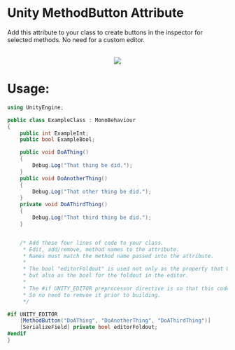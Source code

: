 # Unity MethodButton Attribute 

Add this attribute to your class to create buttons in the inspector for selected methods. No need for a custom editor.

<p align="center">
  <br>
  <img src="https://github.com/GlassToeStudio/UnityMethodButtonAttribute/blob/master/Images/MethodButtonAttribute.gif">
</p>

# Usage:
```cs
using UnityEngine;

public class ExampleClass : MonoBehaviour
{
    public int ExampleInt;
    public bool ExampleBool;

    public void DoAThing()
    {
        Debug.Log("That thing be did.");
    }
    public void DoAnotherThing()
    {
        Debug.Log("That other thing be did.");
    }
    private void DoAThirdThing()
    {
        Debug.Log("That third thing be did.");
    }


    /* Add these four lines of code to your class.
     * Edit, add/remove, method names to the attribute.
     * Names must match the method name passed into the attribute.
     * 
     * The bool "editorFoldout" is used not only as the property that Unity will use to find the attribute,
     * but also as the bool for the foldout in the editor.
     * 
     * The #if UNITY_EDITOR preprocessor directive is so that this code is not compiled into the finished build.
     * So no need to remvoe it prior to building.
     */

#if UNITY_EDITOR
    [MethodButton("DoAThing", "DoAnotherThing", "DoAThirdThing")]
    [SerializeField] private bool editorFoldout; 
#endif
}

```


